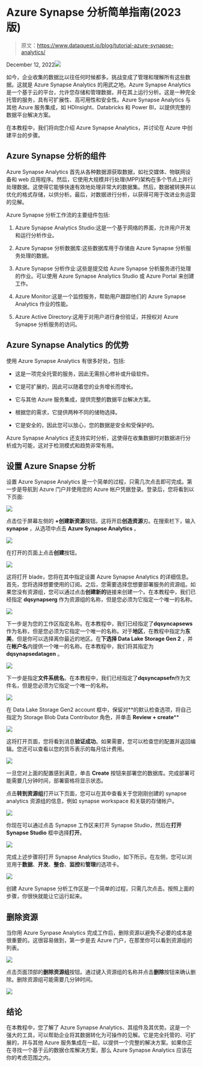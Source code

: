 # Azure Synapse 分析简单指南(2023 版)

> 原文：<https://www.dataquest.io/blog/tutorial-azure-synapse-analytics/>

December 12, 2022![](img/9f51e324cdab4b447e38cc8d63711c29.png)

如今，企业收集的数据比以往任何时候都多。挑战变成了管理和理解所有这些数据。这就是 Azure Synapse Analytics 的用武之地。Azure Synapse Analytics 是一个基于云的平台，允许您存储和管理数据，并在其上运行分析。这是一种完全托管的服务，具有可扩展性、高可用性和安全性。Azure Synapse Analytics 与其他 Azure 服务集成，如 HDInsight、Databricks 和 Power BI，以提供完整的数据平台解决方案。

在本教程中，我们将向您介绍 Azure Synapse Analytics，并讨论在 Azure 中创建平台的步骤。

## Azure Synapse 分析的组件

Azure Synapse Analytics 首先从各种数据源获取数据，如社交媒体、物联网设备和 web 应用程序。然后，它使用大规模并行处理(MPP)架构在多个节点上并行处理数据。这使得它能够快速有效地处理非常大的数据集。然后，数据被转换并以优化的格式存储，以供分析。最后，对数据进行分析，以获得可用于改进业务运营的见解。

Azure Synapse 分析工作流的主要组件包括:

1.  Azure Synapse Analytics Studio:这是一个基于网络的界面，允许用户开发和运行分析作业。

2.  Azure Synapse 分析数据库:这些数据库用于存储由 Azure Synapse 分析服务处理的数据。

3.  Azure Synapse 分析作业:这些是提交给 Azure Synapse 分析服务进行处理的作业。可以使用 Azure Synapse Analytics Studio 或 Azure Portal 来创建工作。

4.  Azure Monitor:这是一个监控服务，帮助用户跟踪他们的 Azure Synapse Analytics 作业的性能。

5.  Azure Active Directory:这用于对用户进行身份验证，并授权对 Azure Synapse 分析服务的访问。

## Azure Synapse Analytics 的优势

使用 Azure Synapse Analytics 有很多好处，包括:

*   这是一项完全托管的服务，因此无需担心修补或升级软件。

*   它是可扩展的，因此可以随着您的业务增长而增长。

*   它与其他 Azure 服务集成，提供完整的数据平台解决方案。

*   根据您的需求，它提供两种不同的储物选择。

*   它是安全的，因此您可以放心，您的数据是安全和受保护的。

Azure Synapse Analytics 还支持实时分析，这使得在收集数据时对数据进行分析成为可能，这对于检测模式和趋势非常有用。

## 设置 Azure Snapse 分析

设置 Azure Synapse Analytics 是一个简单的过程，只需几次点击即可完成。第一步是导航到 Azure 门户并使用您的 Azure 帐户凭据登录。登录后，您将看到以下页面:

![](img/96320b1281e58ec2e4270ccd57bb6b8c.png)

点击位于屏幕左侧的 **+创建新资源**按钮。这将开启**创造资源**刃。在搜索栏下，输入 **synapse** ，从选项中点击 **Azure Synapse Analytics** 。

![](img/a82e94c0640e9a11bef841aed331c7e4.png)

在打开的页面上点击**创建**按钮。

![](img/36404c2ab7b9e3b2b4551ff129ba2841.png)

这将打开 blade，您将在其中指定设置 Azure Synapse Analytics 的详细信息。首先，您将选择想要使用的订阅。之后，您需要选择您想要部署服务的资源组。如果您没有资源组，您可以通过点击**创建新的**链接来创建一个。在本教程中，我们已经指定 **dqsynapserg** 作为资源组的名称，但是您必须为它指定一个唯一的名称。

![](img/47a217f5ad40125c9b7cff47572bdd4f.png)

下一步是为您的工作区指定名称。在本教程中，我们已经指定了**dqsyncapsews**作为名称，但是您必须为它指定一个唯一的名称。对于**地区**，在教程中指定为**东美**，但是你可以选择离你最近的地区。在**下选择 Data Lake Storage Gen 2** ，并在**帐户名**内提供一个唯一的名称。在本教程中，我们将其指定为 **dqsynapsedatagen** 。

![](img/d0e2ca8977b256813677187f511b3a16.png)

下一步是指定**文件系统名**。在本教程中，我们已经指定了**dqsyncapsefn**作为文件名，但是您必须为它指定一个唯一的名称。

![](img/3567670f60d8285d834a265f6bd4df9c.png)

在 Data Lake Storage Gen2 account 框中，保留对**的默认检查选项，将自己指定为 Storage Blob Data Contributor 角色，并单击 **Review + create****

![](img/c2cc1d94b304e7a90ef30d3aeed4b82e.png)

这将打开页面，您将看到消息**验证成功**。如果需要，您可以检查您的配置并返回编辑。您还可以查看以您的货币表示的每月估计费用。

![](img/b1a4455eaabd316a53e6d8c8f8dfd495.png)

一旦您对上面的配置感到满意，单击 **Create** 按钮来部署您的数据库。完成部署可能需要几分钟时间，部署窗格将显示状态。


点击**转到资源组**打开以下页面，您可以在其中查看关于您刚刚创建的 synapse analytics 资源组的信息，例如 synapse workspace 和关联的存储帐户。

![](img/0295826240b64ab21665b019a2cf18a8.png)

你现在可以通过点击 Synapse 工作区来打开 Synapse Studio，然后在**打开 Synapse Studio** 框中选择**打开**。

![](img/8d73e2474c01f3d291abb203b67502fb.png)

完成上述步骤将打开 Synapse Analytics Studio，如下所示。在左侧，您可以浏览用于**数据**、**开发**、**整合**、**监控**和**管理**的选项卡。

![](img/51ae9ff32b4bdaed1518f099b90b3039.png)

创建 Azure Synapse 分析工作区是一个简单的过程，只需几次点击。按照上面的步骤，你很快就能让它运行起来。

## 删除资源

当你用 Azure Synpase Analytics 完成工作后，删除资源以避免不必要的成本是很重要的。这很容易做到，第一步是去 Azure 门户，在那里你可以看到资源组的列表。

![](img/fed7f5f3f5e971f7ab7a1ed55d359325.png)

点击页面顶部的**删除资源组**按钮。通过键入资源组的名称并点击**删除**按钮来确认删除。删除资源组可能需要几分钟时间。

![](img/23d0f169d0e3f895ea249c1b5873948e.png)

## 结论

在本教程中，您了解了 Azure Synapse Analytics、其组件及其优势。这是一个强大的工具，可以帮助企业将其数据转化为可操作的见解。它是完全托管的、可扩展的，并与其他 Azure 服务集成在一起，以提供一个完整的解决方案。如果你正在寻找一个基于云的数据仓库解决方案，那么 Azure Synapse Analytics 应该在你的考虑范围之内。